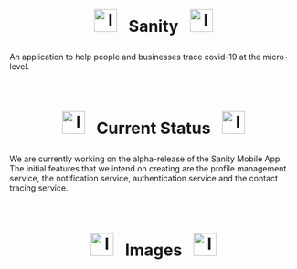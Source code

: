 &nbsp;

# <p align="center"> <img src="https://github.com/Lin8x/sanity/blob/main/github-images/adaptive-icon.png" alt="logo" width="40" height="40"> &nbsp; Sanity &nbsp; <img src="https://github.com/Lin8x/sanity/blob/main/github-images/adaptive-icon.png" alt="logo" width="40" height="40"> </p>

An application to help people and businesses trace covid-19 at the micro-level.

&nbsp;
&nbsp;

# <p align="center"> <img src="https://github.com/Lin8x/sanity/blob/main/github-images/informationlogo.png" alt="logo" width="40" height="40"> &nbsp; Current Status &nbsp; <img src="https://github.com/Lin8x/sanity/blob/main/github-images/informationlogo.png" alt="logo" width="40" height="40"> </p>

We are currently working on the alpha-release of the Sanity Mobile App. The initial features that we intend on creating are the profile management service, the notification service, authentication service and the contact tracing service. 

&nbsp;
&nbsp;

# <p align="center"> <img src="https://github.com/Lin8x/sanity/blob/main/github-images/favicon.png" alt="logo" width="40" height="40"> &nbsp; Images &nbsp; <img src="https://github.com/Lin8x/sanity/blob/main/github-images/favicon.png" alt="logo" width="40" height="40"> </p>

&nbsp;

